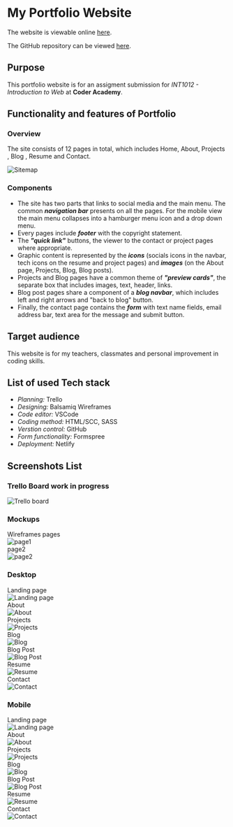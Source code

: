 # My Portfolio Website

The website is viewable online [here](https://khaing.netlify.app/).

The GitHub repository can be viewed [here](https://github.com/khaingtt/kportfolio).

## **Purpose**

This portfolio website is for an assigment submission for _INT1012 - Introduction to Web_ at **Coder Academy**.</br>

## **Functionality and features of Portfolio**

### **Overview**

The site consists of 12 pages in total, which includes Home, About, Projects , Blog , Resume and Contact.

![Sitemap](./doc/screenshots/Sitemapoverview.png)

### **Components**

* The site has two parts that links to social media and the main menu. The common _**navigation bar**_  presents on all the pages. For the mobile view the main menu collapses into a hamburger menu icon and a drop down menu.
* Every pages include _**footer**_ with the copyright statement.
* The _**"quick link"**_ buttons, the viewer to the contact or project pages where appropriate.
* Graphic content is represented by the _**icons**_ (socials icons in the navbar, tech icons on the resume and project pages) and _**images**_ (on the About page, Projects, Blog, Blog posts).
* Projects and Blog pages have a common theme of _**"preview cards"**_, the separate box that includes images, text, header, links.
* Blog post pages share a component of a _**blog navbar**_, which includes left and right arrows and "back to blog" button.
* Finally, the contact page contains the _**form**_ with text name fields, email address bar, text area for the message and submit button.

## Target audience

This website is for my teachers, classmates and personal improvement in coding skills.

## List of used Tech stack

* _Planning:_ Trello
* _Designing:_ Balsamiq Wireframes
* _Code editor:_ VSCode
* _Coding method:_ HTML/SCC, SASS
* _Verstion control:_ GitHub
* _Form functionality:_ Formspree
* _Deployment:_ Netlify

## Screenshots List

### Trello Board work in progress

![Trello board](./doc/screenshots/Trello.png)

### Mockups

Wireframes pages</br>
![page1](./doc/screenshots/wireframes/wireframescreen1.png)<br/>
page2</br>
![page2](./doc/screenshots/wireframes/wireframescreen2.png)</br>

### Desktop

Landing page</br>
![Landing page](./doc/screenshots/Homepage.png)</br>
About</br>
![About](./doc/screenshots/About.png)</br>
Projects</br>
![Projects](./doc/screenshots/Projects.png)</br>
Blog</br>
![Blog](./doc/screenshots/Blog.png)</br>
Blog Post</br>
![Blog Post](./doc/screenshots/Blog-scrolldown.png)</br>
Resume</br>
![Resume](./doc/screenshots/Resume.png)</br>
Contact</br>
![Contact](./doc/screenshots/Contact.png)</br>

### Mobile

Landing page</br>
![Landing page](./doc/screenshots/mobile/mhome.png)</br>
About</br>
![About](./doc/screenshots/mobile/mabout.png)</br>
Projects</br>
![Projects](./doc/screenshots/mobile/mprojects.png)</br>
Blog</br>
![Blog](./doc/screenshots/mobile/mblog.png)</br>
Blog Post</br>
![Blog Post](./doc/screenshots/mobile/mblog-post.png)</br>
Resume</br>
![Resume](./doc/screenshots/mobile/mresume.png)</br>
Contact</br>
![Contact](./doc/screenshots/mobile/mcontact.png)</br>
